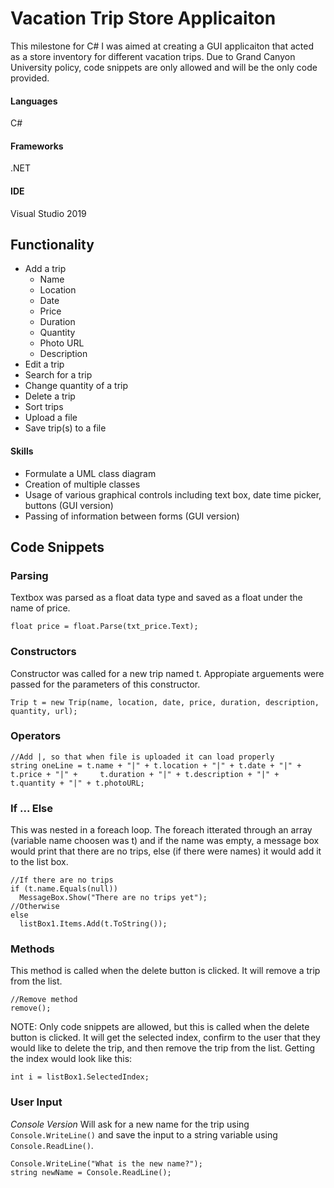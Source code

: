 # Vacation Trip Store Applicaiton

This milestone for C# I was aimed at creating a GUI applicaiton that acted as a store inventory for different vacation trips. Due to Grand Canyon University policy, code snippets are only allowed and will be the only code provided. 

#### Languages
C#

#### Frameworks
.NET

#### IDE
Visual Studio 2019


## Functionality

- Add a trip
  - Name
  - Location
  - Date
  - Price
  - Duration
  - Quantity
  - Photo URL
  - Description
- Edit a trip
- Search for a trip
- Change quantity of a trip
- Delete a trip
- Sort trips
- Upload a file
- Save trip(s) to a file

#### Skills

- Formulate a UML class diagram
- Creation of multiple classes
- Usage of various graphical controls including text box, date time picker, buttons (GUI version)
- Passing of information between forms (GUI version)
         
## Code Snippets

### Parsing
Textbox was parsed as a float data type and saved as a float under the name of price.
```
float price = float.Parse(txt_price.Text);
```

### Constructors
Constructor was called for a new trip named t. Appropiate arguements were passed for the parameters of this constructor.
```
Trip t = new Trip(name, location, date, price, duration, description, quantity, url);
```

### Operators
```
//Add |, so that when file is uploaded it can load properly
string oneLine = t.name + "|" + t.location + "|" + t.date + "|" + t.price + "|" +     t.duration + "|" + t.description + "|" + t.quantity + "|" + t.photoURL;
```
  
### If ... Else
This was nested in a foreach loop. The foreach itterated through an array (variable name choosen was t) and if the name was empty, a message box would print that there are no trips, else (if there were names) it would add it to the list box.
```
//If there are no trips
if (t.name.Equals(null))
  MessageBox.Show("There are no trips yet");
//Otherwise
else
  listBox1.Items.Add(t.ToString());
```

### Methods
This method is called when the delete button is clicked. It will remove a trip from the list.
```
//Remove method
remove();
```

NOTE: Only code snippets are allowed, but this is called when the delete button is clicked. It will get the selected index, confirm to the user that they would like to delete the trip, and then remove the trip from the list. Getting the index would look like this:
```
int i = listBox1.SelectedIndex;
```

### User Input
*Console Version* Will ask for a new name for the trip using `Console.WriteLine()` and save the input to a string variable using `Console.ReadLine()`.
```
Console.WriteLine("What is the new name?");
string newName = Console.ReadLine();
```
